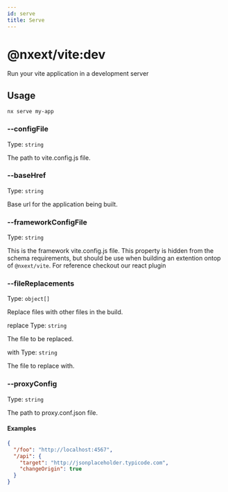 ```yaml
---
id: serve
title: Serve
---
```


# @nxext/vite:dev

Run your vite application in a development server

## Usage

```
nx serve my-app
```

### --configFile

Type: `string`

The path to vite.config.js file.

### --baseHref

Type: `string`

Base url for the application being built.

### --frameworkConfigFile

Type: `string`

This is the framework vite.config.js file. This property is hidden from the schema requirements, but should be use when building an extention ontop of `@nxext/vite`. For reference checkout our react plugin

### --fileReplacements

Type: `object[]`

Replace files with other files in the build.

replace
Type: `string`

The file to be replaced.

with
Type: `string`

The file to replace with.

### --proxyConfig

Type: `string`

The path to proxy.conf.json file.

#### Examples

```json
{
  "/foo": "http://localhost:4567",
  "/api": {
    "target": "http://jsonplaceholder.typicode.com",
    "changeOrigin": true
  }
}
```
